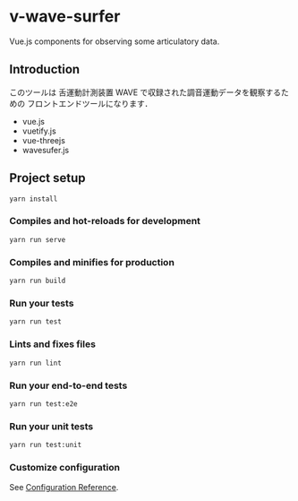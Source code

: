 # v-wave-surfer

Vue.js components for observing some articulatory data.

## Introduction

このツールは 舌運動計測装置 WAVE で収録された調音運動データを観察するための
フロントエンドツールになります．

- vue.js
- vuetify.js
- vue-threejs
- wavesufer.js

## Project setup
```
yarn install
```

### Compiles and hot-reloads for development
```
yarn run serve
```

### Compiles and minifies for production
```
yarn run build
```

### Run your tests
```
yarn run test
```

### Lints and fixes files
```
yarn run lint
```

### Run your end-to-end tests
```
yarn run test:e2e
```

### Run your unit tests
```
yarn run test:unit
```

### Customize configuration
See [Configuration Reference](https://cli.vuejs.org/config/).
